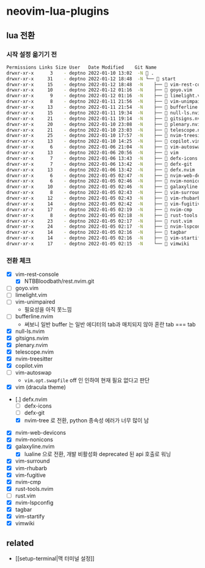 # neovim-lua-plugins

## lua 전환
### 시작 설정 옮기기 전
```sh
Permissions Links Size User   Date Modified    Git Name
drwxr-xr-x      3    - deptno 2022-01-10 13:02  -N  .
drwxr-xr-x     31    - deptno 2022-01-12 18:48  -N └──  start
drwxr-xr-x     15    - deptno 2022-01-12 18:48  -N    ├──  vim-rest-console
drwxr-xr-x     10    - deptno 2022-01-12 01:16  -N    ├──  goyo.vim
drwxr-xr-x      9    - deptno 2022-01-12 01:16  -N    ├──  limelight.vim
drwxr-xr-x      8    - deptno 2022-01-11 21:56  -N    ├──  vim-unimpaired
drwxr-xr-x     13    - deptno 2022-01-11 21:54  -N    ├──  bufferline.nvim
drwxr-xr-x     15    - deptno 2022-01-11 19:34  -N    ├──  null-ls.nvim
drwxr-xr-x     21    - deptno 2022-01-11 19:14  -N    ├──  gitsigns.nvim
drwxr-xr-x     20    - deptno 2022-01-10 23:08  -N    ├──  plenary.nvim
drwxr-xr-x     21    - deptno 2022-01-10 23:03  -N    ├──  telescope.nvim
drwxr-xr-x     25    - deptno 2022-01-10 17:57  -N    ├──  nvim-treesitter
drwxr-xr-x     13    - deptno 2022-01-10 14:25  -N    ├──  copilot.vim
drwxr-xr-x      6    - deptno 2022-01-06 21:04  -N    ├──  vim-autoswap
drwxr-xr-x     13    - deptno 2022-01-06 20:56  -N    ├──  vim
drwxr-xr-x      7    - deptno 2022-01-06 13:43  -N    ├──  defx-icons
drwxr-xr-x      7    - deptno 2022-01-06 13:42  -N    ├──  defx-git
drwxr-xr-x     13    - deptno 2022-01-06 13:42  -N    ├──  defx.nvim
drwxr-xr-x      6    - deptno 2022-01-05 02:47  -N    ├──  nvim-web-devicons
drwxr-xr-x      6    - deptno 2022-01-05 02:46  -N    ├──  nvim-nonicons
drwxr-xr-x     10    - deptno 2022-01-05 02:46  -N    ├──  galaxyline.nvim
drwxr-xr-x      8    - deptno 2022-01-05 02:43  -N    ├──  vim-surround
drwxr-xr-x     12    - deptno 2022-01-05 02:43  -N    ├──  vim-rhubarb
drwxr-xr-x     14    - deptno 2022-01-05 02:42  -N    ├──  vim-fugitive
drwxr-xr-x     17    - deptno 2022-01-05 02:19  -N    ├──  nvim-cmp
drwxr-xr-x      8    - deptno 2022-01-05 02:18  -N    ├──  rust-tools.nvim
drwxr-xr-x     23    - deptno 2022-01-05 02:17  -N    ├──  rust.vim
drwxr-xr-x     24    - deptno 2022-01-05 02:17  -N    ├──  nvim-lspconfig
drwxr-xr-x     14    - deptno 2022-01-05 02:16  -N    ├──  tagbar
drwxr-xr-x     14    - deptno 2022-01-05 02:16  -N    ├──  vim-startify
drwxr-xr-x     17    - deptno 2022-01-05 02:15  -N    └──  vimwiki
```

### 전환 체크
- [X] vim-rest-console
  - [X] NTBBloodbath/rest.nvim.git
- [ ] goyo.vim
- [ ] limelight.vim
- [ ] vim-unimpaired
  - 필요성을 아직 못느낌
- [ ] bufferline.nvim
  - 써보니 일반 buffer 는 일반 에디터의 tab과 매치되지 않아 혼란 tab === tab
- [X] null-ls.nvim
- [X] gitsigns.nvim
- [X] plenary.nvim
- [X] telescope.nvim
- [X] nvim-treesitter
- [X] copilot.vim
- [ ] vim-autoswap
  - `vim.opt.swapfile` off 인 인하여 현재 필요 없다고 판단
- [X] vim (dracula theme)
- [.] defx.nvim
  - [ ] defx-icons
  - [ ] defx-git
  - [X] nvim-tree 로 전환, python 종속성 에러가 너무 많이 남
- [X] nvim-web-devicons
- [X] nvim-nonicons
- [X] galaxyline.nvim
  - [X] lualine 으로 전환, 개발 비활성화 deprecated 된 api 호출로 워닝
- [X] vim-surround
- [X] vim-rhubarb
- [X] vim-fugitive
- [X] nvim-cmp
- [X] rust-tools.nvim
- [ ] rust.vim
- [X] nvim-lspconfig
- [X] tagbar
- [X] vim-startify
- [X] vimwiki

## related
- [[setup-terminal|맥 터미널 설정]]
